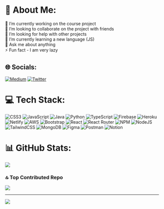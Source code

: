 # 💫 About Me:
🔭 I’m currently working on the course project<br>👯 I’m looking to collaborate on the project with friends <br>🤝 I’m looking for help with other projects <br>🌱 I’m currently learning a new language (JS) <br>💬 Ask me about anything <br>⚡ Fun fact - I am very lazy 


## 🌐 Socials:
[![Medium](https://img.shields.io/badge/Medium-12100E?logo=medium&logoColor=white)](https://medium.com/@@joytarafder) [![Twitter](https://img.shields.io/badge/Twitter-%231DA1F2.svg?logo=Twitter&logoColor=white)](https://twitter.com/JoyTarafder4) 

# 💻 Tech Stack:
![CSS3](https://img.shields.io/badge/css3-%231572B6.svg?style=flat-square&logo=css3&logoColor=white) ![JavaScript](https://img.shields.io/badge/javascript-%23323330.svg?style=flat-square&logo=javascript&logoColor=%23F7DF1E) ![Java](https://img.shields.io/badge/java-%23ED8B00.svg?style=flat-square&logo=java&logoColor=white) ![Python](https://img.shields.io/badge/python-3670A0?style=flat-square&logo=python&logoColor=ffdd54) ![TypeScript](https://img.shields.io/badge/typescript-%23007ACC.svg?style=flat-square&logo=typescript&logoColor=white) ![Firebase](https://img.shields.io/badge/firebase-%23039BE5.svg?style=flat-square&logo=firebase) ![Heroku](https://img.shields.io/badge/heroku-%23430098.svg?style=flat-square&logo=heroku&logoColor=white) ![Netlify](https://img.shields.io/badge/netlify-%23000000.svg?style=flat-square&logo=netlify&logoColor=#00C7B7) ![AWS](https://img.shields.io/badge/AWS-%23FF9900.svg?style=flat-square&logo=amazon-aws&logoColor=white) ![Bootstrap](https://img.shields.io/badge/bootstrap-%23563D7C.svg?style=flat-square&logo=bootstrap&logoColor=white) ![React](https://img.shields.io/badge/react-%2320232a.svg?style=flat-square&logo=react&logoColor=%2361DAFB) ![React Router](https://img.shields.io/badge/React_Router-CA4245?style=flat-square&logo=react-router&logoColor=white) ![NPM](https://img.shields.io/badge/NPM-%23000000.svg?style=flat-square&logo=npm&logoColor=white) ![NodeJS](https://img.shields.io/badge/node.js-6DA55F?style=flat-square&logo=node.js&logoColor=white) ![TailwindCSS](https://img.shields.io/badge/tailwindcss-%2338B2AC.svg?style=flat-square&logo=tailwind-css&logoColor=white) ![MongoDB](https://img.shields.io/badge/MongoDB-%234ea94b.svg?style=flat-square&logo=mongodb&logoColor=white) 	![Figma](https://img.shields.io/badge/figma-%23F24E1E.svg?style=flat-square&logo=figma&logoColor=white) ![Postman](https://img.shields.io/badge/Postman-FF6C37?style=flat-square&logo=postman&logoColor=white) ![Notion](https://img.shields.io/badge/Notion-%23000000.svg?style=flat-square&logo=notion&logoColor=white)
# 📊 GitHub Stats:
![](https://github-readme-streak-stats.herokuapp.com/?user=JoyTarafder&theme=react&hide_border=false)<br/>



### 🔝 Top Contributed Repo
![](https://github-contributor-stats.vercel.app/api?username=JoyTarafder&limit=5&theme=apprentice&combine_all_yearly_contributions=true)

---
[![](https://visitcount.itsvg.in/api?id=JoyTarafder&icon=1&color=5)](https://visitcount.itsvg.in)

<!-- Proudly created with GPRM ( https://gprm.itsvg.in ) -->

